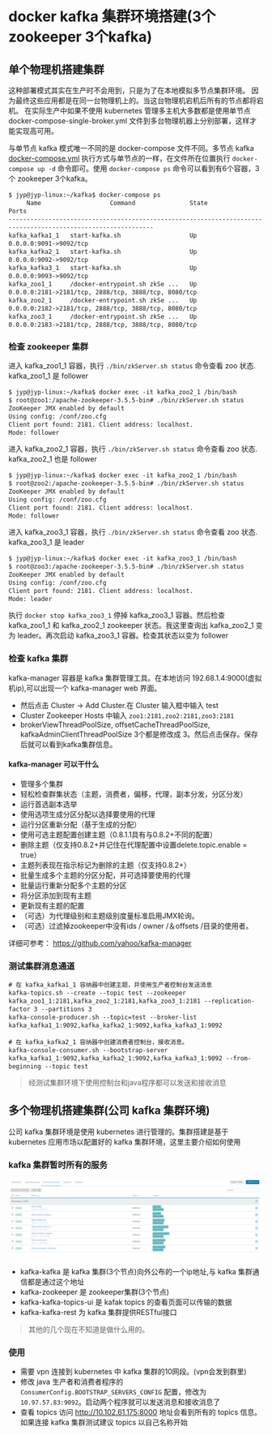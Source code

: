 # docker kafka 集群环境搭建(3个 zookeeper 3个kafka)

## 单个物理机搭建集群

这种部署模式其实在生产时不会用到，只是为了在本地模拟多节点集群环境。 因为最终这些应用都是在同一台物理机上的。当这台物理机宕机后所有的节点都将宕机。
在实际生产中如果不使用 kubernetes 管理多主机大多数都是使用单节点 docker-compose-single-broker.yml 文件到多台物理机器上分别部署，这样才能实现高可用。

与单节点 kafka 模式唯一不同的是 docker-compose 文件不同。多节点 kafka [docker-compose.yml](https://raw.githubusercontent.com/yupengj/kafka-examples/master/docker-compose.yml)
执行方式与单节点的一样，在文件所在位置执行 `docker-compose up -d` 命令即可。使用 `docker-compose ps` 命令可以看到有6个容器，3个 zookeeper 3个kafka。
```sbtshell
$ jyp@jyp-linux:~/kafka$ docker-compose ps
     Name                   Command               State                          Ports                         
--------------------------------------------------------------------------------------------------------------
kafka_kafka1_1   start-kafka.sh                   Up      0.0.0.0:9091->9092/tcp                               
kafka_kafka2_1   start-kafka.sh                   Up      0.0.0.0:9092->9092/tcp                               
kafka_kafka3_1   start-kafka.sh                   Up      0.0.0.0:9093->9092/tcp                               
kafka_zoo1_1     /docker-entrypoint.sh zkSe ...   Up      0.0.0.0:2181->2181/tcp, 2888/tcp, 3888/tcp, 8080/tcp 
kafka_zoo2_1     /docker-entrypoint.sh zkSe ...   Up      0.0.0.0:2182->2181/tcp, 2888/tcp, 3888/tcp, 8080/tcp 
kafka_zoo3_1     /docker-entrypoint.sh zkSe ...   Up      0.0.0.0:2183->2181/tcp, 2888/tcp, 3888/tcp, 8080/tcp 
```

### 检查 zookeeper 集群

进入 kafka_zoo1_1 容器，执行 `./bin/zkServer.sh status` 命令查看 zoo 状态. kafka_zoo1_1 是 follower
```sbtshell
$ jyp@jyp-linux:~/kafka$ docker exec -it kafka_zoo2_1 /bin/bash
$ root@zoo1:/apache-zookeeper-3.5.5-bin# ./bin/zkServer.sh status
ZooKeeper JMX enabled by default
Using config: /conf/zoo.cfg
Client port found: 2181. Client address: localhost.
Mode: follower
```

进入 kafka_zoo2_1 容器，执行 `./bin/zkServer.sh status` 命令查看 zoo 状态. kafka_zoo2_1 也是 follower
```sbtshell
$ jyp@jyp-linux:~/kafka$ docker exec -it kafka_zoo2_1 /bin/bash
$ root@zoo2:/apache-zookeeper-3.5.5-bin# ./bin/zkServer.sh status
ZooKeeper JMX enabled by default
Using config: /conf/zoo.cfg
Client port found: 2181. Client address: localhost.
Mode: follower
```

进入 kafka_zoo3_1 容器，执行 `./bin/zkServer.sh status` 命令查看 zoo 状态. kafka_zoo3_1 是 leader
```sbtshell
$ jyp@jyp-linux:~/kafka$ docker exec -it kafka_zoo3_1 /bin/bash
$ root@zoo3:/apache-zookeeper-3.5.5-bin# ./bin/zkServer.sh status
ZooKeeper JMX enabled by default
Using config: /conf/zoo.cfg
Client port found: 2181. Client address: localhost.
Mode: leader
```

执行 `docker stop kafka_zoo3_1` 停掉 kafka_zoo3_1 容器。然后检查 kafka_zoo1_1 和 kafka_zoo2_1 zookeeper 状态。我这里查询出 kafka_zoo2_1 变为 leader。再次启动 kafka_zoo3_1 容器。检查其状态以变为 
follower 

### 检查 kafka 集群

kafka-manager 容器是 kafka 集群管理工具。在本地访问 192.68.1.4:9000(虚拟机ip),可以出现一个 kafka-manager web 界面。
- 然后点击 Cluster -> Add Cluster.在 Cluster 输入框中输入 test
- Cluster Zookeeper Hosts 中输入 `zoo1:2181,zoo2:2181,zoo3:2181` 
- brokerViewThreadPoolSize, offsetCacheThreadPoolSize, kafkaAdminClientThreadPoolSize 3个都是修改成 3。然后点击保存。保存后就可以看到kafka集群信息。

#### kafka-manager 可以干什么
- 管理多个集群
- 轻松检查群集状态（主题，消费者，偏移，代理，副本分发，分区分发）
- 运行首选副本选举
- 使用选项生成分区分配以选择要使用的代理
- 运行分区重新分配（基于生成的分配）
- 使用可选主题配置创建主题（0.8.1.1具有与0.8.2+不同的配置）
- 删除主题（仅支持0.8.2+并记住在代理配​​置中设置delete.topic.enable = true）
- 主题列表现在指示标记为删除的主题（仅支持0.8.2+）
- 批量生成多个主题的分区分配，并可选择要使用的代理
- 批量运行重新分配多个主题的分区
- 将分区添加到现有主题
- 更新现有主题的配置
- （可选）为代理级别和主题级别度量标准启用JMX轮询。
- （可选）过滤掉zookeeper中没有ids / owner /＆offsets /目录的使用者。

详细可参考： https://github.com/yahoo/kafka-manager


### 测试集群消息通道

```sbtshell
# 在 kafka_kafka1_1 容纳器中创建主题，并使用生产者控制台发送消息
kafka-topics.sh --create --topic test --zookeeper kafka_zoo1_1:2181,kafka_zoo2_1:2181,kafka_zoo3_1:2181 --replication-factor 3 --partitions 3
kafka-console-producer.sh --topic=test --broker-list kafka_kafka1_1:9092,kafka_kafka2_1:9092,kafka_kafka3_1:9092

# 在 kafka_kafka2_1 容纳器中创建消费者控制台，接收消息。
kafka-console-consumer.sh --bootstrap-server kafka_kafka1_1:9092,kafka_kafka2_1:9092,kafka_kafka3_1:9092 --from-beginning --topic test
```
> 经测试集群环境下使用控制台和java程序都可以发送和接收消息


## 多个物理机搭建集群(公司 kafka 集群环境)

公司 kafka 集群环境是使用 kubernetes 进行管理的。集群搭建是基于 kubernetes 应用市场以配置好的 kafka 集群环境，这里主要介绍如何使用

### kafka 集群暂时所有的服务

![kafka1](images/kafka1.png)

- kafka-kafka 是 kafka 集群(3个节点)向外公布的一个ip地址,与 kafka 集群通信都是通过这个地址
- kafka-zookeeper 是 zookeeper集群(3个节点)
- kafka-kafka-topics-ui 是 kafak topics 的查看页面可以传输的数据
- kafka-kafka-rest 为 kafka 集群提供RESTful接口

> 其他的几个现在不知道是做什么用的。

### 使用

- 需要 vpn 连接到 kubernetes 中 kafka 集群的10网段。(vpn会发到群里)
- 修改 java 生产者和消费者程序的 `ConsumerConfig.BOOTSTRAP_SERVERS_CONFIG` 配置，修改为 `10.97.57.83:9092`。启动两个程序就可以发送消息和接收消息了
- 查看 topics 访问 http://10.102.61.175:8000 地址会看到所有的 topics 信息。如果连接 kafka 集群测试建议 topics 以自己名称开始
